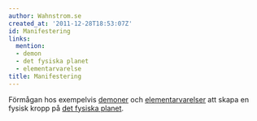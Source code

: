 ```yaml
---
author: Wahnstrom.se
created_at: '2011-12-28T18:53:07Z'
id: Manifestering
links:
  mention:
  - demon
  - det fysiska planet
  - elementarvarelse
title: Manifestering
---
```


Förmågan hos exempelvis [demoner] och [elementarvarelser] att skapa en fysisk kropp på [det fysiska
planet].

  [demoner]: demon
  [elementarvarelser]: elementarvarelse
  [det fysiska planet]: det_fysiska_planet
